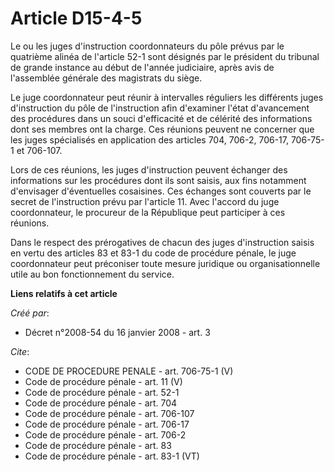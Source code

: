 # Article D15-4-5

Le ou les juges d'instruction coordonnateurs du pôle prévus par le quatrième alinéa de l'article 52-1 sont désignés par le
président du tribunal de grande instance au début de l'année judiciaire, après avis de l'assemblée générale des magistrats du
siège. 

Le juge coordonnateur peut réunir à intervalles réguliers les différents juges d'instruction du pôle de l'instruction afin
d'examiner l'état d'avancement des procédures dans un souci d'efficacité et de célérité des informations dont ses membres ont
la charge. Ces réunions peuvent ne concerner que les juges spécialisés en application des articles 704, 706-2, 706-17,
706-75-1 et 706-107. 

Lors de ces réunions, les juges d'instruction peuvent échanger des informations sur les procédures dont ils sont saisis, aux
fins notamment d'envisager d'éventuelles cosaisines. Ces échanges sont couverts par le secret de l'instruction prévu par
l'article 11. Avec l'accord du juge coordonnateur, le procureur de la République peut participer à ces réunions. 

Dans le respect des prérogatives de chacun des juges d'instruction saisis en vertu des articles 83 et 83-1 du code de
procédure pénale, le juge coordonnateur peut préconiser toute mesure juridique ou organisationnelle utile au bon
fonctionnement du service.

**Liens relatifs à cet article**

_Créé par_:

  - Décret n°2008-54 du 16 janvier 2008 - art. 3

_Cite_:

  - CODE DE PROCEDURE PENALE - art. 706-75-1 (V)
  - Code de procédure pénale - art. 11 (V)
  - Code de procédure pénale - art. 52-1
  - Code de procédure pénale - art. 704
  - Code de procédure pénale - art. 706-107
  - Code de procédure pénale - art. 706-17
  - Code de procédure pénale - art. 706-2
  - Code de procédure pénale - art. 83
  - Code de procédure pénale - art. 83-1 (VT)
